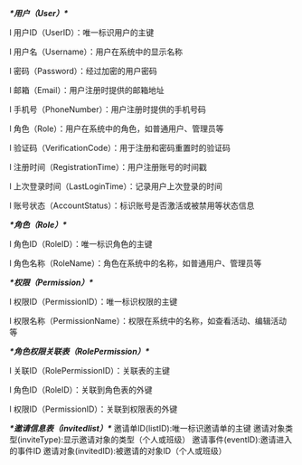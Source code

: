 ***\*用户（User）\****

l 用户ID（UserID）：唯一标识用户的主键

l 用户名（Username）：用户在系统中的显示名称

l 密码（Password）：经过加密的用户密码

l 邮箱（Email）：用户注册时提供的邮箱地址

l 手机号（PhoneNumber）：用户注册时提供的手机号码

l 角色（Role）：用户在系统中的角色，如普通用户、管理员等

l 验证码（VerificationCode）：用于注册和密码重置时的验证码

l 注册时间（RegistrationTime）：用户注册账号的时间戳

l 上次登录时间（LastLoginTime）：记录用户上次登录的时间

l 账号状态（AccountStatus）：标识账号是否激活或被禁用等状态信息

***\*角色（Role）\****

l 角色ID（RoleID）：唯一标识角色的主键

l 角色名称（RoleName）：角色在系统中的名称，如普通用户、管理员等

***\*权限（Permission）\****

l 权限ID（PermissionID）：唯一标识权限的主键

l 权限名称（PermissionName）：权限在系统中的名称，如查看活动、编辑活动等

***\*角色权限关联表（RolePermission）\****

l 关联ID（RolePermissionID）：关联表的主键

l 角色ID（RoleID）：关联到角色表的外键

l 权限ID（PermissionID）：关联到权限表的外键

***\*邀请信息表（invitedlist）\****
邀请单ID(listID):唯一标识邀请单的主键
邀请对象类型(inviteType):显示邀请对象的类型（个人或班级）
邀请事件(eventID):邀请进入的事件ID
邀请对象(invitedID):被邀请的对象ID（个人或班级）